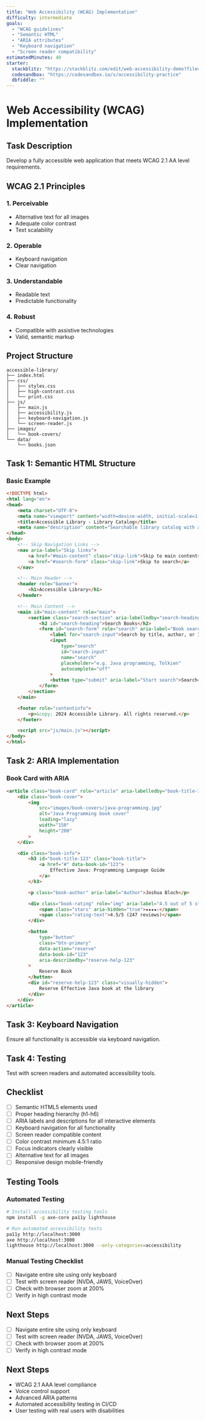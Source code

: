```yaml
---
title: "Web Accessibility (WCAG) Implementation"
difficulty: intermediate
goals: 
  - "WCAG guidelines"
  - "Semantic HTML" 
  - "ARIA attributes"
  - "Keyboard navigation"
  - "Screen reader compatibility"
estimatedMinutes: 40
starter:
  stackblitz: "https://stackblitz.com/edit/web-accessibility-demo?file=index.html"
  codesandbox: "https://codesandbox.io/s/accessibility-practice"
  dbfiddle: ""
---
```


# Web Accessibility (WCAG) Implementation

## Task Description

Develop a fully accessible web application that meets WCAG 2.1 AA level requirements.

## WCAG 2.1 Principles

### 1. Perceivable
- Alternative text for all images
- Adequate color contrast
- Text scalability

### 2. Operable  
- Keyboard navigation
- Clear navigation

### 3. Understandable
- Readable text
- Predictable functionality

### 4. Robust
- Compatible with assistive technologies
- Valid, semantic markup

## Project Structure

```
accessible-library/
├── index.html
├── css/
│   ├── styles.css
│   ├── high-contrast.css
│   └── print.css
├── js/
│   ├── main.js
│   ├── accessibility.js
│   ├── keyboard-navigation.js
│   └── screen-reader.js
├── images/
│   └── book-covers/
└── data/
    └── books.json
```

## Task 1: Semantic HTML Structure

### Basic Example

```html
<!DOCTYPE html>
<html lang="en">
<head>
    <meta charset="UTF-8">
    <meta name="viewport" content="width=device-width, initial-scale=1.0">
    <title>Accessible Library - Library Catalog</title>
    <meta name="description" content="Searchable library catalog with accessibility features">
</head>
<body>
    <!-- Skip Navigation Links -->
    <nav aria-label="Skip links">
        <a href="#main-content" class="skip-link">Skip to main content</a>
        <a href="#search-form" class="skip-link">Skip to search</a>
    </nav>

    <!-- Main Header -->
    <header role="banner">
        <h1>Accessible Library</h1>
    </header>

    <!-- Main Content -->
    <main id="main-content" role="main">
        <section class="search-section" aria-labelledby="search-heading">
            <h2 id="search-heading">Search Books</h2>
            <form id="search-form" role="search" aria-label="Book search">
                <label for="search-input">Search by title, author, or ISBN</label>
                <input
                    type="search"
                    id="search-input"
                    name="search"
                    placeholder="e.g. Java programming, Tolkien"
                    autocomplete="off"
                >
                <button type="submit" aria-label="Start search">Search</button>
            </form>
        </section>
    </main>

    <footer role="contentinfo">
        <p>&copy; 2024 Accessible Library. All rights reserved.</p>
    </footer>

    <script src="js/main.js"></script>
</body>
</html>
```

## Task 2: ARIA Implementation

### Book Card with ARIA

```html
<article class="book-card" role="article" aria-labelledby="book-title-123">
    <div class="book-cover">
        <img
            src="images/book-covers/java-programming.jpg"
            alt="Java Programming book cover"
            loading="lazy"
            width="150"
            height="200"
        >
    </div>

    <div class="book-info">
        <h3 id="book-title-123" class="book-title">
            <a href="#" data-book-id="123">
                Effective Java: Programming Language Guide
            </a>
        </h3>

        <p class="book-author" aria-label="Author">Joshua Bloch</p>

        <div class="book-rating" role="img" aria-label="4.5 out of 5 stars">
            <span class="stars" aria-hidden="true">★★★★☆</span>
            <span class="rating-text">4.5/5 (247 reviews)</span>
        </div>

        <button
            type="button"
            class="btn-primary"
            data-action="reserve"
            data-book-id="123"
            aria-describedby="reserve-help-123"
        >
            Reserve Book
        </button>
        <div id="reserve-help-123" class="visually-hidden">
            Reserve Effective Java book at the library
        </div>
    </div>
</article>
```

## Task 3: Keyboard Navigation

Ensure all functionality is accessible via keyboard navigation.

## Task 4: Testing

Test with screen readers and automated accessibility tools.

## Checklist

- [ ] Semantic HTML5 elements used
- [ ] Proper heading hierarchy (h1-h6)
- [ ] ARIA labels and descriptions for all interactive elements
- [ ] Keyboard navigation for all functionality
- [ ] Screen reader compatible content
- [ ] Color contrast minimum 4.5:1 ratio
- [ ] Focus indicators clearly visible
- [ ] Alternative text for all images
- [ ] Responsive design mobile-friendly

## Testing Tools

### Automated Testing
```bash
# Install accessibility testing tools
npm install -g axe-core pa11y lighthouse

# Run automated accessibility tests
pa11y http://localhost:3000
axe http://localhost:3000
lighthouse http://localhost:3000 --only-categories=accessibility
```

### Manual Testing Checklist
- [ ] Navigate entire site using only keyboard
- [ ] Test with screen reader (NVDA, JAWS, VoiceOver)
- [ ] Check with browser zoom at 200%
- [ ] Verify in high contrast mode

## Next Steps

- [ ] Navigate entire site using only keyboard
- [ ] Test with screen reader (NVDA, JAWS, VoiceOver)
- [ ] Check with browser zoom at 200%
- [ ] Verify in high contrast mode

## Next Steps

- WCAG 2.1 AAA level compliance
- Voice control support
- Advanced ARIA patterns
- Automated accessibility testing in CI/CD
- User testing with real users with disabilities